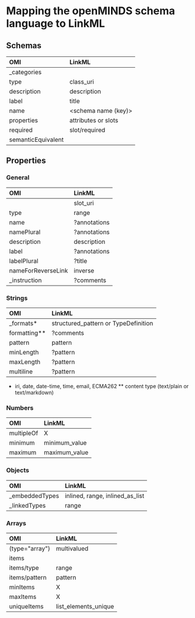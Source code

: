 # Mapping the openMINDS schema language to LinkML

## Schemas


| OMI                | LinkML              |
|:-------------------|:--------------------|
| _categories        |                     |
| type               | class_uri           |
| description        | description         |
| label              | title               |
| name               | <schema name (key)> |
| properties         | attributes or slots |
| required           | slot/required       |
| semanticEquivalent |                     |


## Properties

### General

| OMI                | LinkML       |
|:-------------------|:-------------|
| <key>              | slot_uri     |
| type               | range        |
| name               | ?annotations |
| namePlural         | ?annotations |
| description        | description  |
| label              | ?annotations |
| labelPlural        | ?title       |
| nameForReverseLink | inverse      |
| _instruction       | ?comments    |


### Strings

| OMI          | LinkML                               |
|:-------------|:-------------------------------------|
| _formats*    | structured_pattern or TypeDefinition |
| formatting** | ?comments                            |
| pattern      | pattern                              |
| minLength    | ?pattern                             |
| maxLength    |  ?pattern                            |
| multiline    | ?pattern                             |

* iri, date, date-time, time, email, ECMA262
** content type (text/plain or text/markdown)

### Numbers

| OMI        | LinkML        |
|:-----------|:--------------|
| multipleOf | X             |
| minimum    | minimum_value |
| maximum    | maximum_value |

### Objects

| OMI            | LinkML                          |
|:---------------|:--------------------------------|
| _embeddedTypes | inlined, range, inlined_as_list |
| _linkedTypes   | range                           |

### Arrays

| OMI            | LinkML               |
|:---------------|:---------------------|
| (type="array") | multivalued          |
| items          |                      |
| items/type     | range                |
| items/pattern  | pattern              |
| minItems       | X                    |
| maxItems       | X                    |
| uniqueItems    | list_elements_unique |

